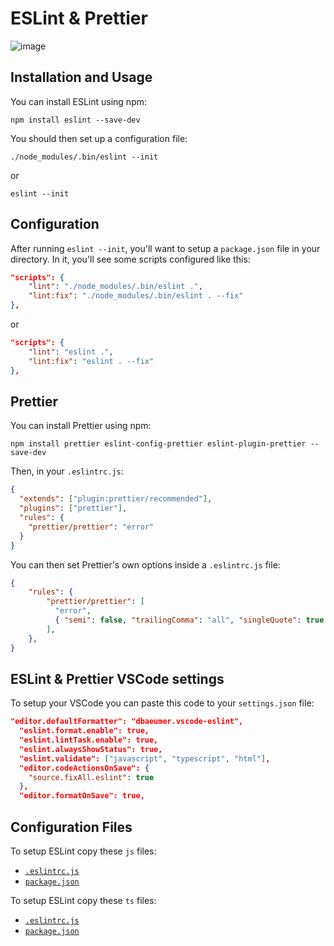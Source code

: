 # ESLint & Prettier

![image](https://user-images.githubusercontent.com/71899777/121804013-0b9ee980-cc3c-11eb-86f6-3547fcfe0397.png)

## Installation and Usage

You can install ESLint using npm:

```
npm install eslint --save-dev
```

You should then set up a configuration file:

```
./node_modules/.bin/eslint --init
```

or

```
eslint --init
```

## Configuration

After running `eslint --init`, you'll want to setup a `package.json` file in your directory. In it, you'll see some scripts configured like this:

```json
"scripts": {
    "lint": "./node_modules/.bin/eslint .",
    "lint:fix": "./node_modules/.bin/eslint . --fix"
},
```

or

```json
"scripts": {
    "lint": "eslint .",
    "lint:fix": "eslint . --fix"
},
```

## Prettier

You can install Prettier using npm:

```
npm install prettier eslint-config-prettier eslint-plugin-prettier --save-dev
```

Then, in your `.eslintrc.js`:

```json
{
  "extends": ["plugin:prettier/recommended"],
  "plugins": ["prettier"],
  "rules": {
    "prettier/prettier": "error"
  }
}
```

You can then set Prettier's own options inside a `.eslintrc.js` file:

```json
{
    "rules": {
        "prettier/prettier": [
          "error",
          { "semi": false, "trailingComma": "all", "singleQuote": true },
        ],
    },
}
```

## ESLint & Prettier VSCode settings

To setup your VSCode you can paste this code to your `settings.json` file:

```json
"editor.defaultFormatter": "dbaeumer.vscode-eslint",
  "eslint.format.enable": true,
  "eslint.lintTask.enable": true,
  "eslint.alwaysShowStatus": true,
  "eslint.validate": ["javascript", "typescript", "html"],
  "editor.codeActionsOnSave": {
    "source.fixAll.eslint": true
  },
  "editor.formatOnSave": true,
```

## Configuration Files

To setup ESLint copy these `js` files:

* [`.eslintrc.js`](/configs/js/default/.eslintrc.js)
* [`package.json`](/configs/js/default/package.json)

To setup ESLint copy these `ts` files:

* [`.eslintrc.js`](/configs/ts/default/.eslintrc.js)
* [`package.json`](/configs/ts/default/package.json)
